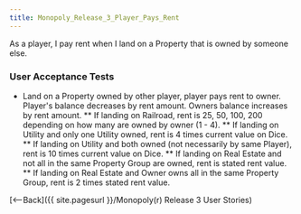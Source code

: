 ```yaml
---
title: Monopoly_Release_3_Player_Pays_Rent
---
```

As a player, I pay rent when I land on a Property that is owned by someone else.

### User Acceptance Tests
* Land on a Property owned by other player, player pays rent to owner. Player's balance decreases by rent amount. Owners balance increases by rent amount.
** If landing on Railroad, rent is 25, 50, 100, 200 depending on how many are owned by owner (1 - 4).
** If landing on Utility and only one Utility owned, rent is 4 times current value on Dice.
** If landing on Utility and both owned (not necessarily by same Player), rent is 10 times current value on Dice.
** If landing on Real Estate and not all in the same Property Group are owned, rent is stated rent value.
** If landing on Real Estate and Owner owns all in the same Property Group, rent is 2 times stated rent value.

[<--Back]({{ site.pagesurl }}/Monopoly(r) Release 3 User Stories)